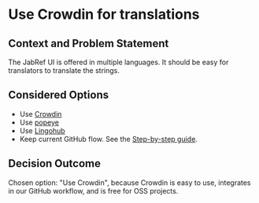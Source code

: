# Use Crowdin for translations

## Context and Problem Statement

The JabRef UI is offered in multiple languages. It should be easy for translators to translate the strings.

## Considered Options

* Use [Crowdin](http://crowdin.com/)
* Use [popeye](https://github.com/JabRef/popeye)
* Use [Lingohub](https://lingohub.com/)
* Keep current GitHub flow. See the [Step-by-step guide](https://docs.jabref.org/faq/how-to-translate-the-ui).

## Decision Outcome

Chosen option: "Use Crowdin", because Crowdin is easy to use, integrates in our GitHub workflow, and is free for OSS projects.


